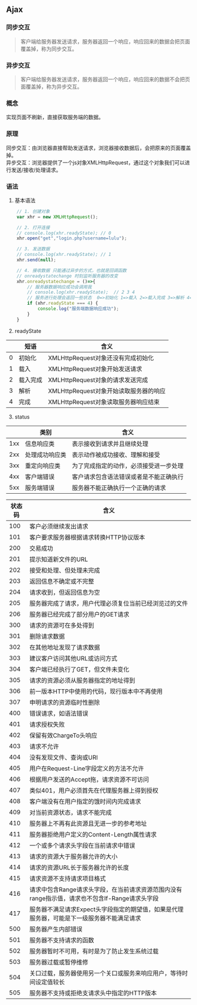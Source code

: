 ## Ajax

### 同步交互
> 客户端给服务器发送请求，服务器返回一个响应，响应回来的数据会把页面覆盖掉，称为同步交互。

### 异步交互
> 客户端给服务器发送请求，服务器返回一个响应，响应回来的数据不会把页面覆盖掉，称为异步交互。

### 概念
实现页面不刷新，直接获取服务端的数据。

### 原理
同步交互：由浏览器直接帮助发送请求，浏览器接收数据后，会把原来的页面覆盖掉。<br>
异步交互：浏览器提供了一个js对象XMLHttpRequest，通过这个对象我们可以进行发送/接收/处理请求。

### 语法
1. 基本语法
```javascript
    // 1. 创建对象
    var xhr = new XMLHttpRequest();

    // 2. 打开连接
    // console.log(xhr.readyState); // 0
    xhr.open("get","login.php?username=lulu");

    // 3. 发送数据
    // console.log(xhr.readyState); // 1
    xhr.send(null);

    // 4. 接收数据 只能通过异步的方式，也就是回调函数
    // onreadystatechange 时刻监听服务器的改变
    xhr.onreadystatechange = ()=>{
        // 服务器数据响应成功会调用我
        // console.log(xhr.readyState);  // 2 3 4
        // 服务进行处理会返回一些状态  0=>初始化 1=>载入 2=>载入完成 3=>解析 4=>完成
        if (xhr.readyState === 4) {
            console.log("服务端数据响应成功");
        }
    }
```
2. readyState

|  | 短语 | 含义 |
|-------|-------|---------------------|
| 0 | 初始化 | XMLHttpRequest对象还没有完成初始化 |
| 1 | 载入 | XMLHttpRequest对象开始发送请求 |
| 2 | 载入完成 | XMLHttpRequest对象的请求发送完成 |
| 3 | 解析 | XMLHttpRequest对象开始读取服务器的响应 |
| 4 | 完成 | XMLHttpRequest对象读取服务器响应结束 |

3. status

|  | 类别 | 含义 |
|-------|-------|---------------------|
| 1xx | 信息响应类 | 表示接收到请求并且继续处理|
| 2xx | 处理成功响应类 | 表示动作被成功接收、理解和接受|
| 3xx | 重定向响应类 | 为了完成指定的动作，必须接受进一步处理|
| 4xx | 客户端错误 | 客户请求包含语法错误或者是不能正确执行|
| 5xx | 服务端错误 | 服务器不能正确执行一个正确的请求|

| 状态码 | 含义 |
|-------|----------------------------|
|100 | 客户必须继续发出请求|
|101 | 客户要求服务器根据请求转换HTTP协议版本|
|200 | 交易成功|
|201 | 提示知道新文件的URL|
|202 | 接受和处理、但处理未完成|
|203 | 返回信息不确定或不完整|
|204 | 请求收到，但返回信息为空|
|205 | 服务器完成了请求，用户代理必须复位当前已经浏览过的文件|
|206 | 服务器已经完成了部分用户的GET请求|
|300 | 请求的资源可在多处得到|
|301 | 删除请求数据|
|302 | 在其他地址发现了请求数据|
|303 | 建议客户访问其他URL或访问方式|
|304 | 客户端已经执行了GET，但文件未变化|
|305 | 请求的资源必须从服务器指定的地址得到|
|306 | 前一版本HTTP中使用的代码，现行版本中不再使用|
|307 | 申明请求的资源临时性删除|
|400 | 错误请求，如语法错误|
|401 | 请求授权失败|
|402 | 保留有效ChargeTo头响应|
|403 | 请求不允许|
|404 | 没有发现文件、查询或URl|
|405 | 用户在Request-Line字段定义的方法不允许|
|406 | 根据用户发送的Accept拖，请求资源不可访问|
|407 | 类似401，用户必须首先在代理服务器上得到授权|
|408 | 客户端没有在用户指定的饿时间内完成请求|
|409 | 对当前资源状态，请求不能完成|
|410 | 服务器上不再有此资源且无进一步的参考地址|
|411 | 服务器拒绝用户定义的Content-Length属性请求|
|412 | 一个或多个请求头字段在当前请求中错误|
|413 | 请求的资源大于服务器允许的大小|
|414 | 请求的资源URL长于服务器允许的长度|
|415 | 请求资源不支持请求项目格式|
|416 | 请求中包含Range请求头字段，在当前请求资源范围内没有range指示值，请求也不包含If-Range请求头字段|
|417 | 服务器不满足请求Expect头字段指定的期望值，如果是代理服务器，可能是下一级服务器不能满足请求|
|500 | 服务器产生内部错误|
|501 | 服务器不支持请求的函数|
|502 | 服务器暂时不可用，有时是为了防止发生系统过载|
|503 | 服务器过载或暂停维修|
|504 | 关口过载，服务器使用另一个关口或服务来响应用户，等待时间设定值较长|
|505 | 服务器不支持或拒绝支请求头中指定的HTTP版本|